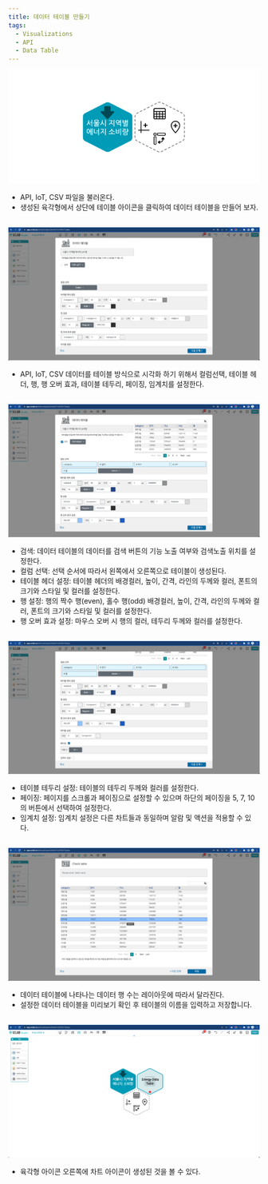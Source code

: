 ```yaml
---
title: 데이터 테이블 만들기 
tags:
  - Visualizations
  - API
  - Data Table 
---
```


![Create Data Table](./04_01.png)
- API, IoT, CSV 파일을 불러온다.
- 생성된 육각형에서 상단에 테이블 아이콘을 클릭하여 데이터 테이블을 만들어 보자.
<br/><br/>

![Create Data Table popup](./04_02.png)
- API, IoT, CSV 데이터를 테이블 방식으로 시각화 하기 위해서 컬럼선택, 테이블 헤더, 행, 행 오버 효과, 테이블 테두리, 페이징, 임계치를 설정한다. 
<br/><br/>

![Data Table setting 1](./04_03.png)
- 검색: 데이터 테이블의 데이터를 검색 버튼의 기능 노출 여부와 검색노출 위치를 설정한다.
- 컬럼 선택: 선택 순서에 따라서 왼쪽에서 오른쪽으로 테이블이 생성된다.
- 테이블 헤더 설정: 테이블 헤더의 배경컬러, 높이, 간격, 라인의 두께와 컬러, 폰트의 크기와 스타일 및 컬러를 설정한다. 
- 행 설정: 행의 짝수 행(even), 홀수 행(odd) 배경컬러, 높이, 간격, 라인의 두께와 컬러, 폰트의 크기와 스타일 및 컬러를 설정한다.
- 행 오버 효과 설정: 마우스 오버 시 행의 컬러, 테두리 두께와 컬러를 설정한다.
<br/><br/>

![Data Table setting 2](./04_04.png)
- 테이블 테두리 설정: 테이블의 테두리 두께와 컬러를 설정한다.
- 페이징: 페이지를 스크롤과 페이징으로 설정할 수 있으며 하단의 페이징을 5, 7, 10의 버튼에서 선택하여 설정한다.
- 임계치 설정: 임계치 설정은 다른 차트들과 동일하며 알람 및 액션을 적용할 수 있다.
<br/><br/>

![Data Table preview](./04_05.png)
- 데이터 테이블에 나타나는 데이터 행 수는 레이아웃에 따라서 달라진다.
- 설정한 데이터 테이블을 미리보기 확인 후 테이블의 이름을 입력하고 저장합니다. 
<br/><br/>

![Data Table Hexagon](./04_06.png)
- 육각형 아이콘 오른쪽에 차트 아이콘이 생성된 것을 볼 수 있다.

<br/><br/>